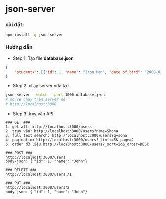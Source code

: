 # json-server
### cài đặt: 
```bash
npm install -g json-server
```

### Hướng dẫn
- Step 1: Tạo file __database.json__
```json
{
    "students": [{"id": 1, "name": "Iron Man", "date_of_bird": "2000-01-18"}],
}
```
- Step 2: chạy server vừa tạo
```bash
json-server --watch --port 3000 database.json
# nó sẽ chạy trên server nè
# http://localhost:3000
```
- Step 3: truy vấn API
```text
### GET ###
1. get all: http://localhost:3000/users
2. truy vấn: http://localhost:3000/users?name=Shona
3. full text search: http://localhost:3000/users?q=sona
4. pagination http://localhost:3000/users?_limit=5&_page=2
5. order dữ liệu http://localhost:3000/users?_sort=id&_order=DESC

### POST ###
http://localhost:3000/users
body-json: { "id": 1, "name": "John"}

### DELETE ###
http://localhost:3000/users /1

### PUT ###
http://localhost:3000/users/2 
body-json: { "id": 1, "name": "John"}
```